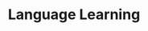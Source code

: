 ---
layout: category
category: language-learning
title: Language Learning
description: Courses on learning a new language, improving language skills, and cultural immersion.
permalink: /language-learning/
---